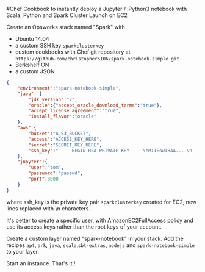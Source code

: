 #Chef Cookbook to instantly deploy a Jupyter / iPython3 notebook with Scala, Python and Spark Cluster Launch on EC2


Create an Opsworks stack named "Spark" with

- Ubuntu 14.04
- a custom SSH key `sparkclusterkey`
- custom cookbooks with Chef git repository at `https://github.com/christopher5106/spark-notebook-simple.git`
- Berkshelf ON
- a custom JSON

```json
{
	"environment":"spark-notebook-simple",
	"java": {
		"jdk_version":"7",
		"oracle":{"accept_oracle_download_terms":"true"},
		"accept_license_agreement":"true",
		"install_flavor":"oracle"
	},
	"aws":{
		"bucket":"A_S3_BUCKET",
		"access":"ACCESS_KEY_HERE",
		"secret":"SECRET_KEY_HERE",
		"ssh_key":"-----BEGIN RSA PRIVATE KEY-----\nMIIEowIBAA....\n-----END RSA PRIVATE KEY-----"
	},
	"jupyter":{
		"user":"tom",
		"password":"passwd",
		"port":8000
	}
}
```
where ssh_key is the private key pair `sparkclusterkey` created for EC2, new lines replaced with \n characters.

It's better to create a specific user, with AmazonEC2FullAccess policy and use its access keys rather than the root keys of your account.

Create a custom layer named "spark-notebook" in your stack. Add the recipes `apt`, `ark`, `java`, `scala`,`sbt-extras`, `nodejs` and `spark-notebook-simple` to your layer.

Start an instance. That's it !
